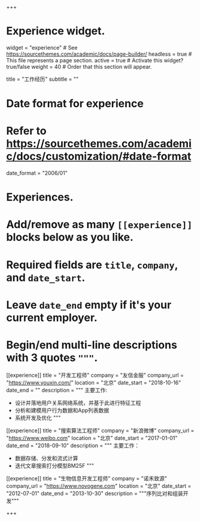 +++
# Experience widget.
widget = "experience"  # See https://sourcethemes.com/academic/docs/page-builder/
headless = true  # This file represents a page section.
active = true  # Activate this widget? true/false
weight = 40  # Order that this section will appear.

title = "工作经历"
subtitle = ""

# Date format for experience
#   Refer to https://sourcethemes.com/academic/docs/customization/#date-format
date_format = "2006/01"

# Experiences.
#   Add/remove as many `[[experience]]` blocks below as you like.
#   Required fields are `title`, `company`, and `date_start`.
#   Leave `date_end` empty if it's your current employer.
#   Begin/end multi-line descriptions with 3 quotes `"""`.
[[experience]]
  title = "开发工程师"
  company = "友信金服"
  company_url = "https://www.youxin.com/"
  location = "北京"
  date_start = "2018-10-16"
  date_end = ""
  description = """
  主要工作:

  * 设计并落地用户关系网络系统，并基于此进行特征工程
  * 分析和建模用户行为数据和App列表数据
  * 系统开发及优化
  """

[[experience]]
  title = "搜索算法工程师"
  company = "新浪微博"
  company_url = "https://www.weibo.com"
  location = "北京"
  date_start = "2017-01-01"
  date_end = "2018-09-10"
  description = """
  主要工作：

  * 数据存储、分发和流式计算
  * 迭代文章搜索打分模型BM25F
  """

[[experience]]
  title = "生物信息开发工程师"
  company = "诺禾致源"
  company_url = "https://www.novogene.com"
  location = "北京"
  date_start = "2012-07-01"
  date_end = "2013-10-30"
  description = """序列比对和组装开发"""

+++
